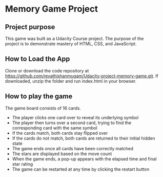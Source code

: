 # Memory Game Project

## Project purpose

This game was built as a Udacity Course project. The purpose of the project is to demonstrate mastery of HTML, CSS, and JavaScript.

## How to Load the App

Clone or download the code repository at https://github.com/revathishanmugam/Udacity-project-memory-game.git. If downloaded, unzip the folder and run index.html in your browser.

## How to play the game

The game board consists of 16 cards.
 * The player clicks one card over to reveal its underlying symbol
 * The player then turns over a second card, trying to find the corresponding card with the same symbol
 * If the cards match, both cards stay flipped over
 * If the cards do not match, both cards are returned to their initial hidden state
 * The game ends once all cards have been correctly matched
 * The stars are displayed based on the move count
 * When the game ends, a pop-up appears with the elapsed time and final star rating
 * The game can be restarted at any time by clicking the restart button